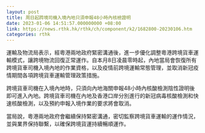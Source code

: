 ```yaml
---
layout: post
title: 周日起跨境司機入境內地只須申報48小時內核檢證明
date: 2023-01-06 14:51:57.000000000 +08:00
link: https://news.rthk.hk/rthk/ch/component/k2/1682800-20230106.htm
categories: rthk
---
```


運輸及物流局表示，經粵港兩地政府緊密溝通後，進一步優化調整粵港跨境貨車運輸模式，讓跨境物流回復正常運作。自本月8日凌晨零時起，內地當局會恢復所有跨境貨車司機入境內地的作業資格，以及疫情前跨境運輸常態管理，並取消新冠疫情期間各項跨境貨車運輸管理政策措施。

跨境貨車司機在入境內地時，只須向內地海關申報48小時內核酸檢測陰性證明後即可進入內地。跨境貨車司機在內地及香港口岸分別進行的新冠病毒核酸檢測和快速核酸檢測，以及預約申報入境作業的要求將會取消。

當局說，粵港兩地政府會繼續保持緊密溝通，密切監察跨境貨車運輸的運作情況，並與業界保持聯繫，以確保跨境貨運持續暢順運作。
